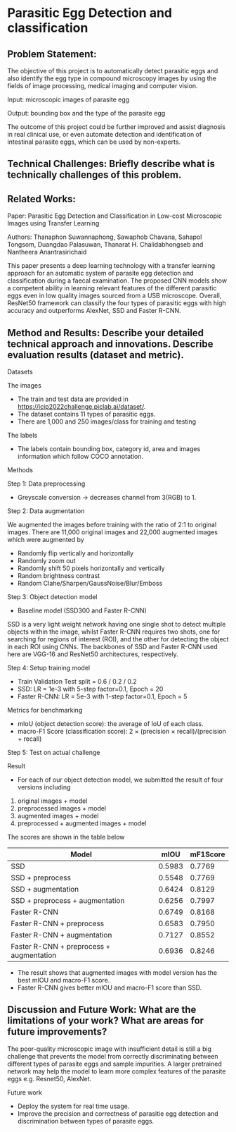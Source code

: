 # Parasitic Egg Detection and classification

## Problem Statement: 
The objective of this project is to automatically detect parasitic eggs and also identify the egg type in compound microscopy images by using the fields of image processing, medical imaging and computer vision.

Input: microscopic images of parasite egg

Output: bounding box and the type of the parasite egg

The outcome of this project could be further improved and assist diagnosis in real clinical use, or even automate detection and identification of intestinal parasite eggs, which can be used by non-experts.

## Technical Challenges: Briefly describe what is technically challenges of this problem.


## Related Works: 
Paper: Parasitic Egg Detection and Classification in Low-cost Microscopic Images using Transfer Learning

Authors: Thanaphon Suwannaphong, Sawaphob Chavana, Sahapol Tongsom, Duangdao Palasuwan, Thanarat H. Chalidabhongseb and Nantheera Anantrasirichaid

This paper presents a deep learning technology with a transfer learning approach for an automatic system of parasite egg detection and classification during a faecal examination. The proposed CNN models show a competent ability in learning relevant features of the different parasitic eggs even in low quality images sourced from a USB microscope. Overall, ResNet50 framework can classify the four types of parasitic eggs with high accuracy and outperforms AlexNet, SSD and Faster R-CNN.

## Method and Results: Describe your detailed technical approach and innovations. Describe evaluation results (dataset and metric).

Datasets

The images
- The train and test data are provided in https://icip2022challenge.piclab.ai/dataset/.
- The dataset contains 11 types of parasitic eggs. 
- There are 1,000 and 250 images/class for training and testing 

The labels
- The labels contain bounding box, category id, area and images information which follow COCO annotation.

Methods

Step 1: Data preprocessing
- Greyscale conversion -> decreases channel from 3(RGB) to 1.

Step 2: Data augmentation

We augmented the images before training with the ratio of 2:1 to original images.
There are 11,000 original images and 22,000 augmented images which were augmented by
- Randomly flip vertically and horizontally
- Randomly zoom out
- Randomly shift 50 pixels horizontally and vertically 
- Random brightness contrast
- Random Clahe/Sharpen/GaussNoise/Blur/Emboss

Step 3: Object detection model 
- Baseline model (SSD300 and Faster R-CNN)

SSD is a very light weight network having one single shot to detect multiple objects within the image, whilst Faster R-CNN requires two shots, one for searching for regions of interest (ROI), and the other for detecting the object in each ROI using CNNs. The backbones of SSD and Faster R-CNN used here are VGG-16 and ResNet50 architectures, respectively.

Step 4: Setup training model
- Train Validation Test split = 0.6 / 0.2 / 0.2
- SSD: LR = 1e-3 with 5-step factor=0.1, Epoch = 20
- Faster R-CNN: LR = 5e-3 with 1-step factor=0.1, Epoch = 5

Metrics for benchmarking
- mIoU (object detection score): the average of IoU of each class. 
- macro-F1 Score (classification score): 2 × (precision × recall)/(precision + recall)

Step 5: Test on actual challenge 

Result
- For each of our object detection model, we submitted the result of four versions including 
1. original images + model
2. preprocessed images + model
3. augmented images + model
4. preprocessed + augmented images + model

The scores are shown in the table below

Model | mIOU | mF1Score |
--- | --- | --- | 
SSD | 0.5983 | 0.7769 |
SSD + preprocess | 0.5548 | 0.7769 |
SSD + augmentation | 0.6424 | 0.8129 |
SSD + preprocess + augmentation | 0.6256 | 0.7997 |
Faster R-CNN | 0.6749 | 0.8168 |
Faster R-CNN + preprocess | 0.6583 | 0.7950 |
Faster R-CNN + augmentation | 0.7127 | 0.8552 |
Faster R-CNN + preprocess + augmentation | 0.6936 | 0.8246 |

- The result shows that augmented images with model version has the best mIOU and macro-F1 score.
- Faster R-CNN gives better mIOU and macro-F1 score than SSD.

## Discussion and Future Work: What are the limitations of your work? What are areas for future improvements?

The poor-quality microscopic image with insufficient detail is still a big challenge that prevents the model from correctly discriminating between different types of parasite eggs and sample impurities. A larger pretrained network may help the model to learn more complex features of the parasite eggs e.g. Resnet50, AlexNet.

Future work
- Deploy the system for real time usage.
- Improve the precision and correctness of parasitie egg detection and discrimination between types of parasite eggs.


